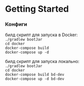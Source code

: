 # Getting Started

### Конфиги

билд скрипт для запуска в Docker: <br>
`./gradlew bootJar`<br>
`cd docker` <br>
`docker-compose build`<br>
`docker-compose up -d` <br>

билд скрипт для запуска локально: <br>
`./gradlew bootJar`<br>
`cd docker` <br>
`docker-compose build bd-dev`<br>
`docker-compose up -d bd-dev` <br>

